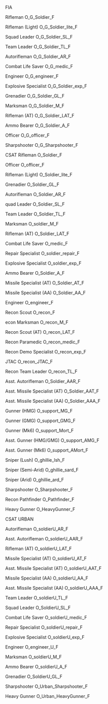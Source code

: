 FIA 

Rifleman
O_G_Soldier_F

Rifleman (Light)
O_G_Soldier_lite_F

Squad Leader
O_G_Soldier_SL_F

Team Leader
O_G_Soldier_TL_F

Autorifleman
O_G_Soldier_AR_F

Combat Life Saver
O_G_medic_F

Engineer
O_G_engineer_F

Explosive Specialist
O_G_Soldier_exp_F

Grenadier
O_G_Soldier_GL_F

Marksman
O_G_Soldier_M_F

Rifleman (AT)
O_G_Soldier_LAT_F

Ammo Bearer
O_G_Soldier_A_F

Officer
O_G_officer_F

Sharpshooter
O_G_Sharpshooter_F










CSAT
Rifleman
O_Soldier_F

Officer
O_officer_F

Rifleman (Light)
O_Soldier_lite_F

Grenadier
O_Soldier_GL_F

Autorifleman
O_Soldier_AR_F

quad Leader
O_Soldier_SL_F

Team Leader
O_Soldier_TL_F

Marksman
O_soldier_M_F

Rifleman (AT)
O_Soldier_LAT_F

Combat Life Saver
O_medic_F

Repair Specialist
O_soldier_repair_F

Explosive Specialist
O_soldier_exp_F

Ammo Bearer
O_Soldier_A_F

Missile Specialist (AT)
O_Soldier_AT_F

Missile Specialist (AA)
O_Soldier_AA_F

Engineer
O_engineer_F

Recon Scout
O_recon_F

econ Marksman
O_recon_M_F

Recon Scout (AT)
O_recon_LAT_F

Recon Paramedic
O_recon_medic_F

Recon Demo Specialist
O_recon_exp_F

JTAC
O_recon_JTAC_F

Recon Team Leader
O_recon_TL_F

Asst. Autorifleman
O_Soldier_AAR_F

Asst. Missile Specialist (AT)
O_Soldier_AAT_F

Asst. Missile Specialist (AA)
O_Soldier_AAA_F

Gunner (HMG)
O_support_MG_F

Gunner (GMG)
O_support_GMG_F

Gunner (Mk6)
O_support_Mort_F

Asst. Gunner (HMG/GMG)
O_support_AMG_F

Asst. Gunner (Mk6)
O_support_AMort_F

Sniper (Lush)
O_ghillie_lsh_F

Sniper (Semi-Arid)
O_ghillie_sard_F

Sniper (Arid)
O_ghillie_ard_F

Sharpshooter
O_Sharpshooter_F

Recon Pathfinder
O_Pathfinder_F

Heavy Gunner
O_HeavyGunner_F















CSAT URBAN

Autorifleman
O_soldierU_AR_F

Asst. Autorifleman
O_soldierU_AAR_F

Rifleman (AT)
O_soldierU_LAT_F

Missile Specialist (AT)
O_soldierU_AT_F

Asst. Missile Specialist (AT)
O_soldierU_AAT_F

Missile Specialist (AA)
O_soldierU_AA_F

Asst. Missile Specialist (AA)
O_soldierU_AAA_F

Team Leader
O_soldierU_TL_F

Squad Leader
O_SoldierU_SL_F

Combat Life Saver
O_soldierU_medic_F

Repair Specialist
O_soldierU_repair_F

Explosive Specialist
O_soldierU_exp_F

Engineer
O_engineer_U_F

Marksman
O_soldierU_M_F

Ammo Bearer
O_soldierU_A_F

Grenadier
O_SoldierU_GL_F

Sharpshooter
O_Urban_Sharpshooter_F

Heavy Gunner
O_Urban_HeavyGunner_F




